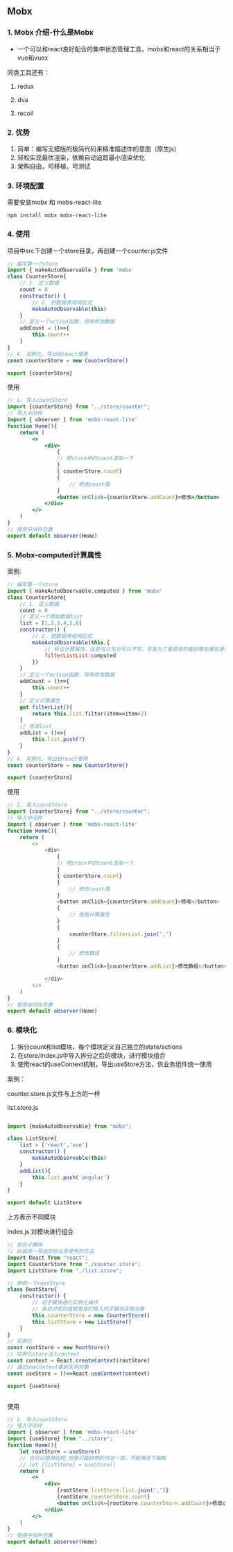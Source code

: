 ## Mobx

### 1. Mobx 介绍-什么是Mobx

* 一个可以和react良好配合的集中状态管理工具，mobx和react的关系相当于vue和vuex

同类工具还有：

1. redux

2. dva

3. recoil

    

### 2. 优势

1. 简单：编写无模版的极简代码来精准描述你的意图（原生js）
2. 轻松实现最优渲染，依赖自动追踪最小渲染优化
3. 架构自由，可移植，可测试



### 3. 环境配置

需要安装mobx 和 mobs-react-lite

```
npm install mobx mobx-react-lite
```



### 4. 使用

项目中src下创建一个store目录，再创建一个counter.js文件

```js
// 编写第一个store
import { makeAutoObservable } from 'mobx'
class CounterStore{
    // 1. 定义数据
    count = 0
    constructor() {
        // 2. 把数据弄成响应式
        makeAutoObservable(this)
    }
    // 定义一个action函数，用来修改数据
    addCount = ()=>{
        this.count++
    }
}
// 4. 实例化，导出给react使用
const counterStore = new CounterStore()

export {counterStore}

```

使用

```jsx
// 1. 导入countStore
import {counterStore} from "../store/counter";
// 导入中间件
import { observer } from 'mobx-react-lite'
function Home(){
    return (
        <>
            <div>
                {
                // 把store中的count渲染一下
                }
                { counterStore.count}
                {
                    // 修改count值
                }
                <button onClick={counterStore.addCount}>修改</button>
            </div>
        </>
    )
}
// 使用中间件包裹
export default observer(Home)
```



### 5. Mobx-computed计算属性

案例:

```js
// 编写第一个store
import { makeAutoObservable,computed } from 'mobx'
class CounterStore{
    // 1. 定义数据
    count = 0
    // 定义一个原始数据list
    list = [1,2,3,4,5,6]
    constructor() {
        // 2. 把数据弄成响应式
        makeAutoObservable(this,{
            // 标记计算属性，此处可以写也可以不写，写是为了更直观的看到哪些属性是计算属性
            filterListList:computed
        })
    }
    // 定义一个action函数，用来修改数据
    addCount = ()=>{
        this.count++
    }
    // 定义计算属性
    get filterList(){
        return this.list.filter(item=>item>2)
    }
    // 修改list
    addList = ()=>{
        this.list.push(7)
    }
}
// 4. 实例化，导出给react使用
const counterStore = new CounterStore()

export {counterStore}

```

使用

```js
// 1. 导入countStore
import {counterStore} from "../store/counter";
// 导入中间件
import { observer } from 'mobx-react-lite'
function Home(){
    return (
        <>
            <div>
                {
                // 把store中的count渲染一下
                }
                { counterStore.count}
                {
                    // 修改count值
                }
                <button onClick={counterStore.addCount}>修改</button>
                {
                    // 使用计算属性
                }
                {
                    counterStore.filterList.join(',')
                }
                {
                    // 修改数组
                }
                <button onClick={counterStore.addList}>修改数组</button>

            </div>
        </>
    )
}
// 使用中间件包裹
export default observer(Home)
```



### 6. 模块化

1. 拆分count和list模块，每个模块定义自己独立的state/actions
2. 在store/index.js中导入拆分之后的模块，进行模块组合
3. 使用react的useContext机制，导出useStore方法，供业务组件统一使用

案例：

counter.store.js文件与上方的一样

list.store.js

```js

import {makeAutoObservable} from "mobx";

class ListStore{
    list = ['react','vue']
    constructor() {
        makeAutoObservable(this)
    }
    addList(){
        this.list.push('angular')
    }
}

export default ListStore
```

上方表示不同模块

Index.js 对模块进行组合

```js
// 组合子模块
// 封装统一导出的供业务使用的方法
import React from "react";
import CounterStore from "./counter.store";
import ListStore from "./list.store";

// 声明一个rootStore
class RootStore{
    constructor() {
        // 对子模块进行实例化操作
        // 各自对应的值就是我们导入的子模块实例对象
        this.counterStore = new CounterStore()
        this.listStore = new ListStore()
    }
}
// 实例化
const rootStore = new RootStore()
// 实例化store注入context
const context = React.createContext(rootStore)
// 通过useContext拿到实例对象
const useStore = ()=>React.useContext(context)

export {useStore}



```

使用

```jsx
// 1. 导入countStore
// 导入中间件
import { observer } from 'mobx-react-lite'
import {useStore} from "../store";
function Home(){
    let rootStore = useStore()
    // 也可以使用结构,但是只能结构到你这一层，不能再往下解构
    // let {listStore} = useStore()
    return (
        <>
            <div>
                {rootStore.listStore.list.join(',')}
                {rootStore.counterStore.count}
                <button onClick={rootStore.counterStore.addCount}>修改count</button>
            </div>
        </>
    )
}
// 使用中间件包裹
export default observer(Home)
```

